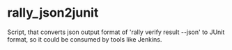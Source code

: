 # rally_json2junit
Script, that converts json output format of 'rally verify result --json' to JUnit format, so it could be consumed by tools like Jenkins.
